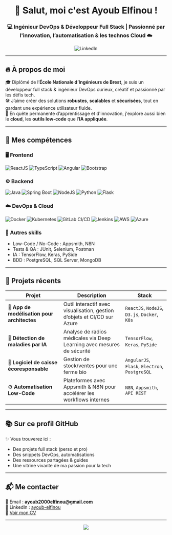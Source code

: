 <h1 align="center">👋 Salut, moi c'est Ayoub Elfinou !</h1>
<h3 align="center">💻 Ingénieur DevOps & Développeur Full Stack | Passionné par l'innovation, l’automatisation & les technos Cloud ☁️</h3>

<div align="center">
  
![LinkedIn](https://img.shields.io/badge/LinkedIn-Ayoub_Elfinou-blue?logo=linkedin&style=flat-square)

</div>

---

## 🔥 À propos de moi

🎓 Diplômé de l’**École Nationale d’Ingénieurs de Brest**, je suis un développeur full stack & ingénieur DevOps curieux, créatif et passionné par les défis tech.  
🛠️ J’aime créer des solutions **robustes**, **scalables** et **sécurisées**, tout en gardant une expérience utilisateur fluide.  
🚀 En quête permanente d’apprentissage et d'innovation, j'explore aussi bien le **cloud**, les **outils low-code** que l’**IA appliquée**.

---

## 💼 Mes compétences

### 🖥️ Frontend

![ReactJS](https://img.shields.io/badge/-ReactJS-61DAFB?style=flat&logo=react&logoColor=black)
![TypeScript](https://img.shields.io/badge/-TypeScript-3178C6?style=flat&logo=typescript&logoColor=white)
![Angular](https://img.shields.io/badge/-Angular-DD0031?style=flat&logo=angular&logoColor=white)
![Bootstrap](https://img.shields.io/badge/-Bootstrap-563D7C?style=flat&logo=bootstrap&logoColor=white)

### ⚙️ Backend
![Java](https://img.shields.io/badge/-Java-007396?style=flat&logo=java&logoColor=white)
![Spring Boot](https://img.shields.io/badge/-SpringBoot-6DB33F?style=flat&logo=spring-boot&logoColor=white)
![NodeJS](https://img.shields.io/badge/-Node.js-339933?style=flat&logo=node.js&logoColor=white)
![Python](https://img.shields.io/badge/-Python-3776AB?style=flat&logo=python&logoColor=white)
![Flask](https://img.shields.io/badge/-Flask-000000?style=flat&logo=flask&logoColor=white)

### ☁️ DevOps & Cloud
![Docker](https://img.shields.io/badge/-Docker-2496ED?style=flat&logo=docker&logoColor=white)
![Kubernetes](https://img.shields.io/badge/-Kubernetes-326CE5?style=flat&logo=kubernetes&logoColor=white)
![GitLab CI/CD](https://img.shields.io/badge/-GitLab_CI%2FCD-FC6D26?style=flat&logo=gitlab&logoColor=white)
![Jenkins](https://img.shields.io/badge/-Jenkins-D24939?style=flat&logo=jenkins&logoColor=white)
![AWS](https://img.shields.io/badge/-AWS-232F3E?style=flat&logo=amazon-aws)
![Azure](https://img.shields.io/badge/-Azure-0078D4?style=flat&logo=microsoft-azure&logoColor=white)

### 🧠 Autres skills
- Low-Code / No-Code : Appsmith, N8N
- Tests & QA : JUnit, Selenium, Postman
- IA : TensorFlow, Keras, PySide
- BDD : PostgreSQL, SQL Server, MongoDB

---

## 🚀 Projets récents

| Projet | Description | Stack |
|--------|-------------|-------|
| 🧱 **App de modélisation pour architectes** | Outil interactif avec visualisation, gestion d’objets et CI/CD sur Azure | `ReactJS`, `NodeJS`, `D3.js`, `Docker`, `K8s` |
| 🧠 **Détection de maladies par IA** | Analyse de radios médicales via Deep Learning avec mesures de sécurité | `TensorFlow`, `Keras`, `PySide` |
| 🌿 **Logiciel de caisse écoresponsable** | Gestion de stock/ventes pour une ferme bio | `AngularJS`, `Flask`, `Electron`, `PostgreSQL` |
| ⚙️ **Automatisation Low-Code** | Plateformes avec Appsmith & N8N pour accélérer les workflows internes | `N8N`, `Appsmith`, `API REST` |

---

## 📚 Sur ce profil GitHub

✨ Vous trouverez ici :

- Des projets full stack (perso et pro)
- Des snippets DevOps, automatisations
- Des ressources partagées & guides
- Une vitrine vivante de ma passion pour la tech

---

## 📬 Me contacter

📧 Email : **ayoub2000elfinou@gmail.com**  
🔗 LinkedIn : [ayoub-elfinou](https://www.linkedin.com/in/ayoub-elfinou-486578234/)  
📄 [Voir mon CV](https://drive.google.com/file/d/1W1a3hOPeToAZ7RGWvKzmmH0JlgGv5RiI/view?usp=sharing)

---

<p align="center">
  <img src="https://capsule-render.vercel.app/api?type=waving&color=0:F2709C,100:FF9472&height=120&section=footer&text=Merci%20de%20votre%20visite%20!&fontColor=fff&fontSize=20&animation=fadeIn" />
</p>
